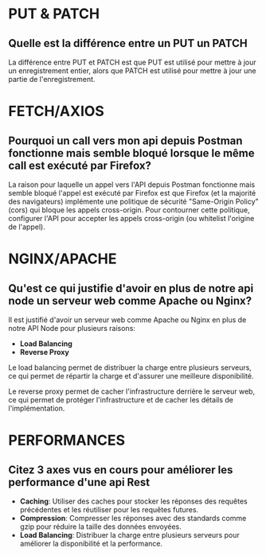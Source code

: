 # PUT & PATCH
## Quelle est la différence entre un PUT un PATCH

La différence entre PUT et PATCH est que PUT est utilisé pour mettre à jour un enregistrement entier, alors que PATCH est utilisé pour mettre à jour une partie de l'enregistrement.

# FETCH/AXIOS
## Pourquoi un call vers mon api depuis Postman fonctionne mais semble bloqué lorsque le même call est exécuté par Firefox?

La raison pour laquelle un appel vers l'API depuis Postman fonctionne mais semble bloqué l'appel est exécuté par Firefox est que Firefox (et la majorité des navigateurs) implémente une politique de sécurité "Same-Origin Policy" (cors) qui bloque les appels cross-origin. Pour contourner cette politique, configurer l'API pour accepter les appels cross-origin (ou whitelist l'origine de l'appel).

# NGINX/APACHE
## Qu'est ce qui justifie d'avoir en plus de notre api node un serveur web comme Apache ou Nginx?

Il est justifié d'avoir un serveur web comme Apache ou Nginx en plus de notre API Node pour plusieurs raisons:
- **Load Balancing**
- **Reverse Proxy**

Le load balancing permet de distribuer la charge entre plusieurs serveurs, ce qui permet de répartir la charge et d'assurer une meilleure disponibilité.

Le reverse proxy permet de cacher l'infrastructure derrière le serveur web, ce qui permet de protéger l'infrastructure et de cacher les détails de l'implémentation.

# PERFORMANCES
## Citez 3 axes vus en cours pour améliorer les performance d'une api Rest

- **Caching**: Utiliser des caches pour stocker les réponses des requêtes précédentes et les réutiliser pour les requêtes futures.
- **Compression**: Compresser les réponses avec des standards comme gzip pour réduire la taille des données envoyées.
- **Load Balancing**: Distribuer la charge entre plusieurs serveurs pour améliorer la disponibilité et la performance.